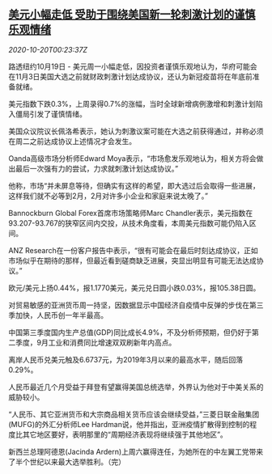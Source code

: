 <!--1603155323000-->
[美元小幅走低 受助于围绕美国新一轮刺激计划的谨慎乐观情绪](https://cn.reuters.com/article/forex-close-1019-mon-idCNKBS27501A)
------

<div><i>2020-10-20T00:23:37Z</i></div><p>路透纽约10月19日 - 美元周一小幅走低，因投资者谨慎乐观地认为，华府可能会在11月3日美国大选之前就财政刺激计划达成协议，还认为新冠疫苗将在年底前准备就绪。</p><p>美元指数下跌0.3%，上周录得0.7%的涨幅，当时全球新增病例激增和刺激计划陷入僵局引发了谨慎情绪。</p><p>美国众议院议长佩洛希表示，她认为刺激议案可能在大选之前获得通过，并称必须在周二之前达成协议上述情况才会发生。</p><p>Oanda高级市场分析师Edward Moya表示，“市场愈发乐观地认为，相关方将会做出最后一次强有力的尝试，力求就刺激计划达成协议。”</p><p>他称，市场“并未屏息等待，但确实有这样的希望，即大选过后会取得一些进展，这样我们就不必等到2月，2月对许多小企业和家庭来说太晚了。”</p><p>Bannockburn Global Forex首席市场策略师Marc Chandler表示，美元指数在93.207-93.767的狭窄区间内交投，从技术角度看，本周美元指数可能仍陷入区间。</p><p>ANZ Research在一份客户报告中表示，“很有可能会在最后时刻达成协议，正如市场似乎在期待的那样，但最近看到磋商缺乏进展，突显出明显有可能无法达成协议。”</p><p>欧元/美元上扬0.44%，报1.1770美元，美元兑日圆小跌0.03%，报105.38日圆。</p><p>对贸易敏感的亚洲货币周一持坚，因数据显示中国经济自疫情中反弹的步伐在第三季加快，人民币创一年半最高。</p><p>中国第三季度国内生产总值(GDP)同比成长4.9%，不及分析师预期，但仍好于第二季度，9月工业和消费同比增速双双刷新年内高点。</p><p>离岸人民币兑美元触及6.6737元，为2019年3月以来的最高水平，随后回落0.29%。</p><p>人民币最近几个月受益于拜登有望赢得美国总统选举，外界认为他对于中美关系的威胁较小。</p><p>“人民币、其它亚洲货币和大宗商品相关货币应该会继续受益，”三菱日联金融集团(MUFG)的外汇分析师Lee Hardman说，他并指出，亚洲疫情扩散得到控制的程度比其它地区要好，表明那里的“周期经济表现将继续强于其他地区”。</p><p>新西兰总理阿德恩(Jacinda Ardern)上周六赢得连任，为她所在的中左翼工党带来了半个世纪以来最大选举胜利。（完）</p>
